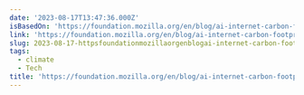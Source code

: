 ```yaml
---
date: '2023-08-17T13:47:36.000Z'
isBasedOn: 'https://foundation.mozilla.org/en/blog/ai-internet-carbon-footprint/'
link: 'https://foundation.mozilla.org/en/blog/ai-internet-carbon-footprint/'
slug: 2023-08-17-httpsfoundationmozillaorgenblogai-internet-carbon-footprint
tags:
  - climate
  - Tech
title: 'https://foundation.mozilla.org/en/blog/ai-internet-carbon-footprint/'
---
```


